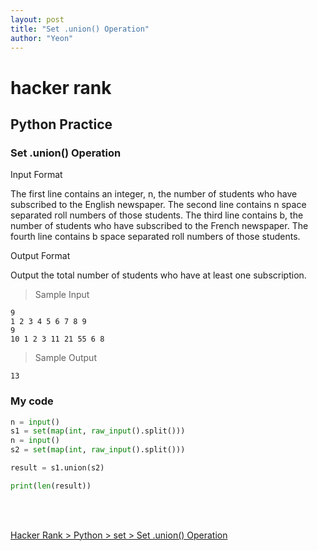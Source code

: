 ```yaml
---
layout: post
title: "Set .union() Operation"
author: "Yeon"
---
```


# hacker rank

## Python Practice
### Set .union() Operation

Input Format

The first line contains an integer, n, the number of students who have subscribed to the English newspaper. 
The second line contains n space separated roll numbers of those students. 
The third line contains b, the number of students who have subscribed to the French newspaper. 
The fourth line contains b space separated roll numbers of those students.


Output Format

Output the total number of students who have at least one subscription.

> Sample Input
~~~
9
1 2 3 4 5 6 7 8 9
9
10 1 2 3 11 21 55 6 8
~~~

> Sample Output
~~~
13
~~~

### My code
```python
n = input()
s1 = set(map(int, raw_input().split()))
n = input()
s2 = set(map(int, raw_input().split()))

result = s1.union(s2)

print(len(result))
```

<br>
<br>

[Hacker Rank > Python > set > Set .union() Operation ](https://www.hackerrank.com/challenges/py-set-union/problem)
